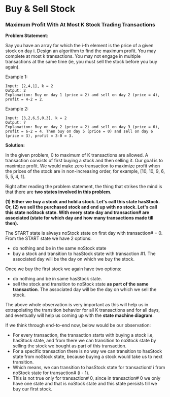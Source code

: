 # Buy & Sell Stock

### Maximum Profit With At Most K Stock Trading Transactions

**Problem Statement**:

Say you have an array for which the i-th element is the price of a given stock on day i.
Design an algorithm to find the maximum profit. You may complete at most k transactions. You may not engage in multiple transactions at the same time (ie, you must sell the stock before you buy again).

Example 1:

```
Input: [2,4,1], k = 2
Output: 2
Explanation: Buy on day 1 (price = 2) and sell on day 2 (price = 4), profit = 4-2 = 2.
```

Example 2:

```
Input: [3,2,6,5,0,3], k = 2
Output: 7
Explanation: Buy on day 2 (price = 2) and sell on day 3 (price = 6), profit = 6-2 = 4. Then buy on day 5 (price = 0) and sell on day 6 (price = 3), profit = 3-0 = 3.
```

**Solution:**

In the given problem, 0 to maximum of K transactions are allowed. A transaction consists of first buying a stock and then selling it. Our goal is to maximize profit. We would make zero transaction to maximize profit when the prices of the stock are in non-increasing order, for example, [10, 10, 9, 6, 5, 5, 4, 1].

Right after reading the problem statement, the thing that strikes the mind is that there are **two states involved in this problem**.

**(1) Either we buy a stock and hold a stock. Let's call this state hasStock. Or, (2) we sell the purchased stock and end up with no stock. Let's call this state noStock state. With every state day and transaction# are associated (state for which day and how many transactions made till then).**

The START state is always noStock state on first day with transaction# = 0.
From the START state we have 2 options:

- do nothing and be in the same noStock state
- buy a stock and transition to hasStock state with transaction #1. The associated day will be the day on which we buy the stock.

Once we buy the first stock we again have two options:

- do nothing and be in same hasStock state.
- sell the stock and transition to noStock state **as part of the same transaction**. The associated day will be the day on which we sell the stock.

The above whole observation is very important as this will help us in extrapolating the transition behavior for all K transactions and for all days, and eventually will help us coming up with the **state machine diagram**.

If we think through end-to-end now, below would be our observation:

- For every transaction, the transaction starts with buying a stock i.e, hasStock state, and from there we can transition to noStock state by selling the stock we bought as part of this transaction.
- For a specific transaction there is no way we can transition to hasStock state from noStock state, because buying a stock would take us to next transition.
- Which means, we can transition to hasStock state for transaction# i from noStock state for transaction# (i - 1).
- This is not true only for transaction# 0, since in transaction# 0 we only have one state and that is noStock state and this state persists till we buy our first stock.

